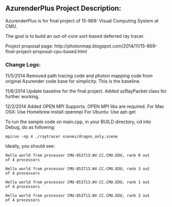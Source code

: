 AzurenderPlus Project Description:
------------
<p>AzurenderPlus is for final project of 15-869: Visual Computing System at CMU.</p>
<p>The goal is to build an out-of-core sort-based deferred ray tracer.</p>
Project proposal page: http://photonmap.blogspot.com/2014/11/15-869-final-project-proposal-cpu-based.html


<h3>Change Logs:</h3>

11/5/2014
Removed path tracing code and photon mapping code from original Azurender code base for simplicity. This is the baseline.

11/6/2014
Update baseline for the final project. Added azRayPacket class for further working.

12/2/2014
Added OPEN MPI Supports. OPEN MPI libs are required. 
For Mac OSX: Use Homebrew install openmpi
For Ubuntu:  Use apt-get

To run the sample code on main.cpp, in your BUILD directory, cd into Debug, do as following: 

<code>mpirun -np 4 ./raytracer scenes/dragon_only.scene</code>

Ideally, you should see:

<code>Hello world from processor CMU-853713.WV.CC.CMU.EDU, rank 0 out of 4 processors</code>

<code>Hello world from processor CMU-853713.WV.CC.CMU.EDU, rank 3 out of 4 processors</code>

<code>Hello world from processor CMU-853713.WV.CC.CMU.EDU, rank 1 out of 4 processors</code>

<code>Hello world from processor CMU-853713.WV.CC.CMU.EDU, rank 2 out of 4 processors</code>


